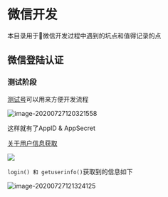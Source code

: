 # 微信开发



本目录用于📝微信开发过程中遇到的坑点和值得记录的点



## 微信登陆认证

### 测试阶段

[测试号](https://developers.weixin.qq.com/miniprogram/dev/devtools/sandbox.html)可以用来方便开发流程

![image-20200727120321558](http://picbed.sedationh.cn/image-20200727120321558.png)

这样就有了AppID & AppSecret


[关于用户信息获取](https://developers.weixin.qq.com/community/develop/doc/000c2424654c40bd9c960e71e5b009)

![](https://mmbiz.qpic.cn/mmbiz_jpg/JpltBJ31poWJDK7SWLI8Y52j3eL3jVicRyXKjo60OsUwcHb3BGm2YKvOF45TC4yVIWMT28pJO3YBvsiaGkGdEJDQ/640?wx_fmt=jpeg)



`login() 和 getuserinfo()`获取到的信息如下

![image-20200727121324125](http://picbed.sedationh.cn/image-20200727121324125.png)

